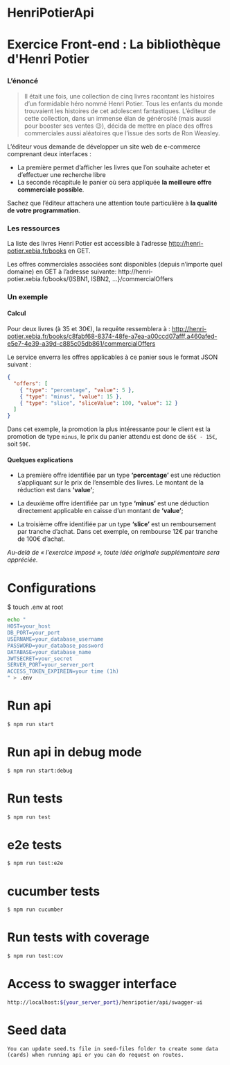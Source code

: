 # HenriPotierApi

# Exercice Front-end : La bibliothèque d'Henri Potier

### L’énoncé

> Il était une fois, une collection de cinq livres racontant les histoires d’un formidable héro nommé Henri Potier. Tous les enfants du monde trouvaient les histoires de cet adolescent fantastiques. L’éditeur de cette collection, dans un immense élan de générosité (mais aussi pour booster ses ventes :wink:), décida de mettre en place des offres commerciales aussi aléatoires que l’issue des sorts de Ron Weasley.

L’éditeur vous demande de développer un site web de e-commerce comprenant deux interfaces :
* La première permet d’afficher les livres que l’on souhaite acheter et d’effectuer une recherche libre
* La seconde récapitule le panier où sera appliquée __la meilleure offre commerciale possible__.

Sachez que l’éditeur attachera une attention toute particulière à __la qualité de votre programmation__.
&nbsp;

### Les ressources

La liste des livres Henri Potier est accessible à l’adresse http://henri-potier.xebia.fr/books en GET.

Les offres commerciales associées sont disponibles (depuis n’importe quel domaine) en GET à l’adresse suivante: http://<i></i>henri-potier.xebia.fr/books/{ISBN1, ISBN2, ...}/commercialOffers
&nbsp;

### Un exemple

#### Calcul
Pour deux livres (à 35 et 30€), la requête ressemblera à : http://henri-potier.xebia.fr/books/c8fabf68-8374-48fe-a7ea-a00ccd07afff,a460afed-e5e7-4e39-a39d-c885c05db861/commercialOffers

Le service enverra les offres applicables à ce panier sous le format JSON suivant :
```json
{
  "offers": [
    { "type": "percentage", "value": 5 },
    { "type": "minus", "value": 15 },
    { "type": "slice", "sliceValue": 100, "value": 12 }
  ]
}
```
Dans cet exemple, la promotion la plus intéressante pour le client est la promotion de type `minus`, le prix du panier attendu est donc de `65€ - 15€`, soit `50€`.

#### Quelques explications
* La première offre identifiée par un type __‘percentage’__ est une réduction s’appliquant sur le prix de l’ensemble des livres. Le montant de la réduction est dans __‘value’__;

* La deuxième offre identifiée par un type __‘minus’__ est une déduction directement applicable en caisse d’un montant de __‘value’__;

* La troisième offre identifiée par un type __‘slice’__ est un remboursement par tranche d’achat. Dans cet exemple, on rembourse 12€ par tranche de 100€ d’achat.


*Au-delà de « l’exercice imposé », toute idée originale supplémentaire sera appréciée.*


# Configurations

$ touch .env at root

```sh
echo "
HOST=your_host
DB_PORT=your_port
USERNAME=your_database_username
PASSWORD=your_database_password
DATABASE=your_database_name
JWTSECRET=your_secret
SERVER_PORT=your_server_port
ACCESS_TOKEN_EXPIREIN=your time (1h)
" > .env
```

# Run api
```sh
$ npm run start
```

# Run api in debug mode
```sh
$ npm run start:debug
```

# Run tests
```sh
$ npm run test  
```

# e2e tests
```sh
$ npm run test:e2e 
```

# cucumber tests
```sh
$ npm run cucumber
```

# Run tests with coverage
```sh
$ npm run test:cov 
```

# Access to swagger interface

```sh
http://localhost:${your_server_port}/henripotier/api/swagger-ui
```


# Seed data

```
You can update seed.ts file in seed-files folder to create some data (cards) when running api or you can do request on routes.
```
